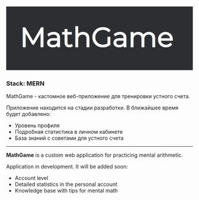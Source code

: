 [![img_1.png](./public/Logo.png)](https://math-game-dev.vercel.app/)

### Stack: MERN
 
MathGame - кастомное веб-приложение для тренировки устного счета.

Приложение находится на стадии разработки. В ближайшее время будет добавлено:

- Уровень профиля
- Подробная статистика в личном кабинете
- База знаний с советами для устного счета

---

**MathGame** is a custom web application for practicing mental arithmetic.

Application in development. It will be added soon:

- Account level
- Detailed statistics in the personal account
- Knowledge base with tips for mental math





